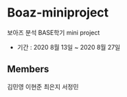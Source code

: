 # Boaz-miniproject
보아즈 분석 BASE학기 mini project

- 기간 : 2020 8월 13일 ~ 2020 8월 27일


## Members
김민영 이현준 최은지 서정민
